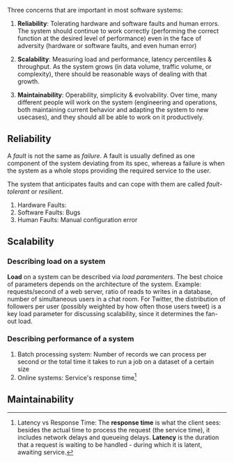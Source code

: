 Three concerns that are important in most software systems:
1. **Reliability**: Tolerating hardware and software faults and human errors. The system should continue to work correctly (performing the correct function at the desired level of performance) even in the face of adversity (hardware or software faults, and even human error)
   
2. **Scalability**: Measuring load and performance, latency percentiles & throughput. As the system grows (in data volume, traffic volume, or complexity), there should be reasonable ways of dealing with that growth.
   
3. **Maintainability**: Operability, simplicity & evolvability. Over time, many different people will work on the system (engineering and operations, both maintaining current behavior and adapting the system to new usecases), and they should all be able to work on it productively.

## Reliability
A *fault* is not the same as *failure*. A fault is usually defined as one component of the system deviating from its spec, whereas a failure is when the system as a whole stops providing the required service to the user.

The system that anticipates faults and can cope with them are called *fault-tolerant* or *resilient*.

1. Hardware Faults: 
2. Software Faults: Bugs
3. Human Faults: Manual configuration error

## Scalability
### Describing load on a system
**Load** on a system can be described via *load paramenters*. The best choice of parameters depends on the architecture of the system. Example: requests/second of a web server, ratio of reads to writes in a database, number of simultaneous users in a chat room. For Twitter, the distribution of followers per user (possibly weighted by how often those users tweet) is a key load parameter for discussing scalability, since it determines the fan-out load.

### Describing performance of a system
1. Batch processing system: Number of records we can process per second or the total time it takes to run a job on a dataset of a certain size
2. Online systems: Service's response time[^1]

## Maintainability

[^1]: Latency vs Response Time: The **response time** is what the client sees: besides the actual time to process the request (the service time), it includes network delays and queueing delays. **Latency** is the duration that a request is waiting to be handled - during which it is latent, awaiting service.
